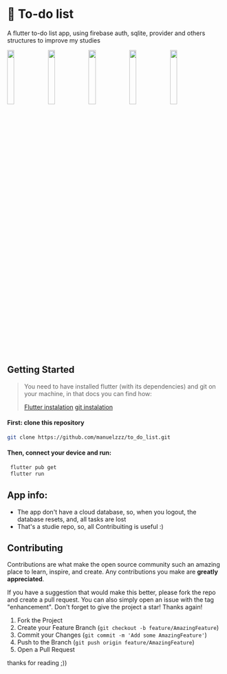 # 📄 To-do list

A flutter to-do list app, using firebase auth, sqlite, provider and others structures to improve my studies

<img src="https://user-images.githubusercontent.com/89389164/227289561-e821b692-4ab7-42cc-aaaf-ccd360c3597f.png" width="18%"> <img src="https://user-images.githubusercontent.com/89389164/227289644-9e93c251-5121-42cf-93f6-d3ad6b08e7b4.png" width="18%"> <img src="https://user-images.githubusercontent.com/89389164/227294100-54704c67-2feb-4edb-b059-ae90a17fd575.png" width="18%"> <img src="https://user-images.githubusercontent.com/89389164/227295037-e82243d8-7e3b-4afb-bea1-bc66f7dbfc19.png" width="18%">
<img src="https://user-images.githubusercontent.com/89389164/227295700-52c642b1-20d3-4fc0-987f-c69cfedfab5a.png" width="18%">

## Getting Started

>You need to have installed flutter (with its dependencies) and git on your machine, in that docs you can find how:
>
>[Flutter instalation](https://docs.flutter.dev/get-started/install) [git instalation](https://git-scm.com/book/en/v2/Getting-Started-Installing-Git)
  #### First: clone this repository

  ```sh
  git clone https://github.com/manuelzzz/to_do_list.git
  ```

  #### Then, connect your device and run:
  ```sh
   flutter pub get
   flutter run
  ```

## App info:
- The app don't have a cloud database, so, when you logout, the database resets, and, all tasks are lost
- That's a studie repo, so, all Contribuiting is useful :)

## Contributing

Contributions are what make the open source community such an amazing place to learn, inspire, and create. Any contributions you make are **greatly appreciated**.

If you have a suggestion that would make this better, please fork the repo and create a pull request. You can also simply open an issue with the tag "enhancement".
Don't forget to give the project a star! Thanks again!

1. Fork the Project
2. Create your Feature Branch (`git checkout -b feature/AmazingFeature`)
3. Commit your Changes (`git commit -m 'Add some AmazingFeature'`)
4. Push to the Branch (`git push origin feature/AmazingFeature`)
5. Open a Pull Request

thanks for reading ;))
